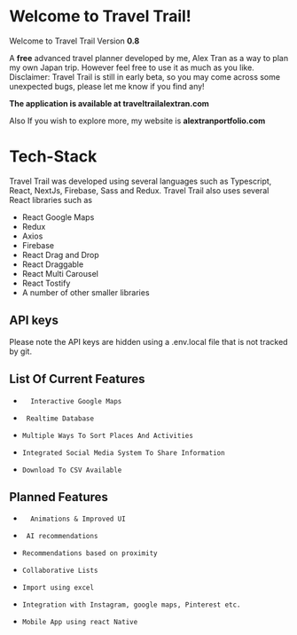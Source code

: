 # Welcome to Travel Trail!


Welcome to Travel Trail Version **0.8**

A **free** advanced travel planner developed by me, Alex Tran as a way to plan my own Japan trip. However feel free to use it as much as you like. Disclaimer: Travel Trail is still in early beta, so you may come across some unexpected bugs, please let me know if you find any!

**The application is available at traveltrailalextran.com**

Also If you wish to explore more, my website is **alextranportfolio.com**
# Tech-Stack

Travel Trail was developed using several languages such as Typescript, React, NextJs, Firebase, Sass and Redux. Travel Trail also uses several React libraries such as 

 - React Google Maps
 - Redux
 - Axios
 - Firebase
 - React Drag and Drop
 - React Draggable
 - React Multi Carousel
 - React Tostify
 - A number of other smaller libraries

## API keys

Please note the API keys are hidden using a .env.local file that is not tracked by git.

## List Of Current Features
 -       Interactive Google Maps
 -      Realtime Database
 -     Multiple Ways To Sort Places And Activities
 -	   Integrated Social Media System To Share Information
 -     Download To CSV Available

## Planned Features
 -       Animations & Improved UI
 -      AI recommendations
 -     Recommendations based on proximity
 -	   Collaborative Lists
 -     Import using excel
 -	   Integration with Instagram, google maps, Pinterest etc.
 -     Mobile App using react Native



